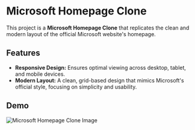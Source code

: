 # Microsoft Homepage Clone

This project is a **Microsoft Homepage Clone** that replicates the clean and modern layout of the official Microsoft website's homepage.

## Features

- **Responsive Design:** Ensures optimal viewing across desktop, tablet, and mobile devices.
- **Modern Layout:** A clean, grid-based design that mimics Microsoft's official style, focusing on simplicity and usability.

## Demo

![Microsoft Homepage Clone Image](https://github.com/BGWEB08/README.md-IMAGES/blob/main/Web%20Design/Microsoft%20Homepage%20Clone/microsoft-homepage-clone-img.png?raw=true)
